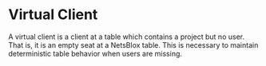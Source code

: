 # Virtual Client
A virtual client is a client at a table which contains a project but no user. That is, it is an empty seat at a NetsBlox table. This is necessary to maintain deterministic table behavior when users are missing.
